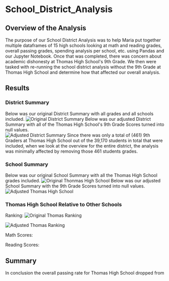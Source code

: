 # School_District_Analysis
## Overview of the Analysis
The purpose of our School District Analysis was to help Maria put together multiple dataframes of 15 high schools looking at math and reading grades, overall passing grades, spending analysis per school, etc. using Pandas and our Jupyter Notebook. Once that was completed, there was concern about academic dishonesty at Thomas High School's 9th Grade. We then were tasked with re-running the school district analysis without the 9th Grade at Thomas High School and determine how that affected our overall analysis.
## Results
### District Summary
Below was our original District Summary with all grades and all schools included.
![Original District Summary](https://user-images.githubusercontent.com/101950175/163832746-ec1d9a14-7c7f-4471-87b3-19cfc38fb72b.png)
Below was our adjusted District Summary with all of the Thomas High School's 9th Grade Scores turned into null values.  
![Adjusted District Summary](https://user-images.githubusercontent.com/101950175/163832759-23da95fe-1427-4f9d-98da-125372b0e547.png)
Since there was only a total of (461) 9th Graders at Thomas High School out of the 39,170 students in total that were included, when we look at the overview for the entire district, the analysis was minimally affected by removing those 461 students grades.  
### School Summary
Below was our original School Summary with all the Thomas High School grades included.
![Original Thonmas High School](https://user-images.githubusercontent.com/101950175/163838851-c9c3f28e-8359-45db-937b-7009bb280d69.png)
Below was our adjusted School Summary with the 9th Grade Scores turned into null values.
![Adjusted Thomas High School](https://user-images.githubusercontent.com/101950175/163837528-35d2ebd7-2884-4956-b8e8-15eac52f45d2.png)


### Thomas High School Relative to Other Schools
Ranking:
![Original Thomas Ranking](https://user-images.githubusercontent.com/101950175/163840298-bbe91d61-55fe-4de7-89c4-6aec3ab3cb25.png)

![Adjusted Thomas Ranking](https://user-images.githubusercontent.com/101950175/163840337-639a13c9-19e8-48a2-8afa-915349e46c87.png)

Math Scores:


Reading Scores:



## Summary
In conclusion the overall passing rate for Thomas High School dropped from 
